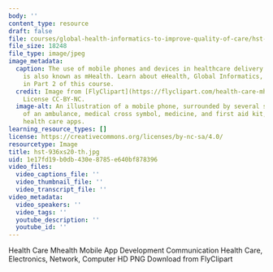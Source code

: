 ```yaml
---
body: ''
content_type: resource
draft: false
file: courses/global-health-informatics-to-improve-quality-of-care/hst-936xs20-th.jpg
file_size: 18248
file_type: image/jpeg
image_metadata:
  caption: The use of mobile phones and devices in healthcare delivery and communication
    is also known as mHealth. Learn about eHealth, Global Informatics, and mHealth
    in Part 2 of this course.
  credit: Image from [FlyClipart](https://flyclipart.com/health-care-mhealth-mobile-app-development-communication-health-care-electronics-network-computer-hd-png-download-1264294#),
    License CC-BY-NC.
  image-alt: An illustration of a mobile phone, surrounded by several small icons
    of an ambulance, medical cross symbol, medicine, and first aid kit, representing
    health care apps.
learning_resource_types: []
license: https://creativecommons.org/licenses/by-nc-sa/4.0/
resourcetype: Image
title: hst-936xs20-th.jpg
uid: 1e17fd19-b0db-430e-8785-e640bf878396
video_files:
  video_captions_file: ''
  video_thumbnail_file: ''
  video_transcript_file: ''
video_metadata:
  video_speakers: ''
  video_tags: ''
  youtube_description: ''
  youtube_id: ''
---
```

Health Care Mhealth Mobile App Development Communication Health Care, Electronics, Network, Computer HD PNG Download from FlyClipart
